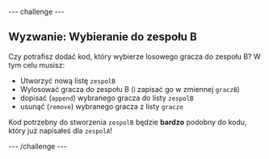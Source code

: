 --- challenge ---
## Wyzwanie: Wybieranie do zespołu B

Czy potrafisz dodać kod, który wybierze losowego gracza do zespołu B? W tym celu musisz:

+ Utworzyć nową listę `zespolB`
+ Wylosować gracza do zespołu B (i zapisać go w zmiennej `graczB`)
+ dopisać (`append`) wybranego gracza do listy `zespolB`
+ usunąć (`remove`) wybranego gracza z listy `gracze`

Kod potrzebny do stworzenia `zespolB` będzie **bardzo** podobny do kodu, który już napisałeś dla `zespolA`!

--- /challenge ---
